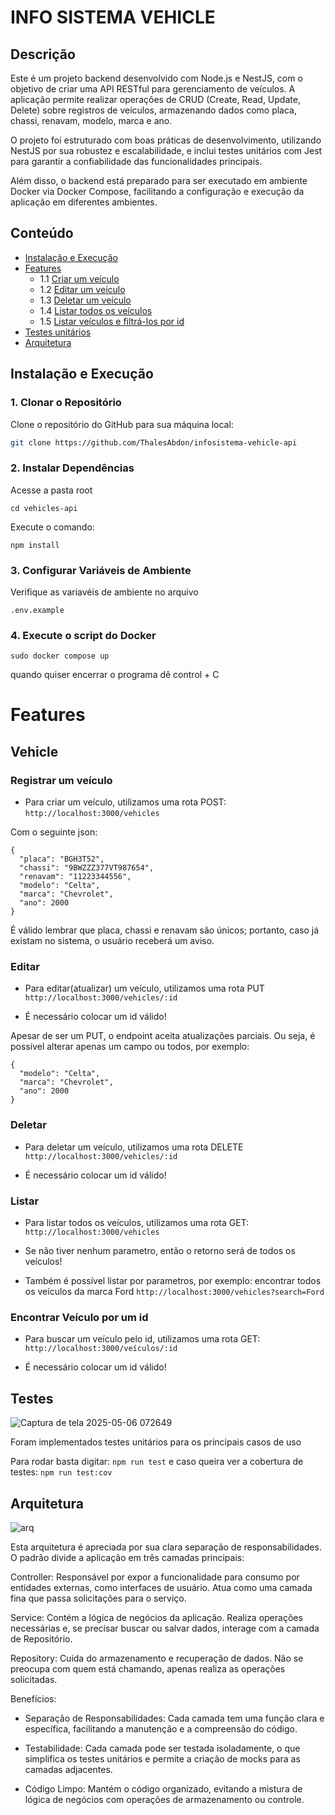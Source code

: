 # INFO SISTEMA VEHICLE

## Descrição

Este é um projeto backend desenvolvido com Node.js e NestJS, com o objetivo de criar uma API RESTful para gerenciamento de veículos. A aplicação permite realizar operações de CRUD (Create, Read, Update, Delete) sobre registros de veículos, armazenando dados como placa, chassi, renavam, modelo, marca e ano.

O projeto foi estruturado com boas práticas de desenvolvimento, utilizando NestJS por sua robustez e escalabilidade, e inclui testes unitários com Jest para garantir a confiabilidade das funcionalidades principais.

Além disso, o backend está preparado para ser executado em ambiente Docker via Docker Compose, facilitando a configuração e execução da aplicação em diferentes ambientes.

## Conteúdo
- [Instalação e Execução](#instalação-e-execução)
- [Features](#features)
    - 1.1 [Criar um veículo](#vehicle)
    - 1.2 [Editar um veículo](#editar)
    - 1.3 [Deletar um veículo](#deletar)
    - 1.4 [Listar todos os veículos](#listar)
    - 1.5 [Listar veículos e filtrá-los por id](#listar)
- [Testes unitários](#testes)
- [Arquitetura](#arquitetura)

## Instalação e Execução
 
### 1. Clonar o Repositório

Clone o repositório do GitHub para sua máquina local:

```bash
git clone https://github.com/ThalesAbdon/infosistema-vehicle-api
```

### 2. Instalar Dependências
Acesse a pasta root
```
cd vehicles-api
```
Execute o comando:
```
npm install
```
### 3. Configurar Variáveis de Ambiente
Verifique as variavéis de ambiente no arquivo
```
.env.example
```
### 4. Execute o script do Docker
```
sudo docker compose up
```
quando quiser encerrar o programa dê control + C 

# Features
## Vehicle  

### Registrar um veículo 

  - Para criar um veículo, utilizamos uma rota POST:
   ```http://localhost:3000/vehicles``` 
   
   Com o seguinte json:

    {
      "placa": "BGH3T52",
      "chassi": "9BWZZZ377VT987654",
      "renavam": "11223344556",
      "modelo": "Celta",
      "marca": "Chevrolet",
      "ano": 2000
    }
    
   É válido lembrar que placa, chassi e renavam são únicos; portanto, caso já existam no sistema, o usuário receberá um aviso.
### Editar
  - Para editar(atualizar) um veículo, utilizamos uma rota PUT
   ```http://localhost:3000/vehicles/:id``` 

  - É necessário colocar um id válido! 

   Apesar de ser um PUT, o endpoint aceita atualizações parciais. Ou seja, é possível alterar apenas um campo ou todos, por exemplo:

    {
      "modelo": "Celta",
      "marca": "Chevrolet",
      "ano": 2000
    }

### Deletar
  - Para deletar um veículo, utilizamos uma rota DELETE
   ```http://localhost:3000/vehicles/:id``` 
   
  - É necessário colocar um id válido! 

### Listar
  - Para listar todos os veículos, utilizamos uma rota GET:
   ```http://localhost:3000/vehicles``` 
   
  - Se não tiver nenhum parametro, então o retorno será de todos os veículos!

  - Também é possível listar por parametros, por exemplo: encontrar todos os veículos da marca Ford
     ```http://localhost:3000/vehicles?search=Ford``` 

### Encontrar Veículo por um id 
   - Para buscar um veículo pelo id, utilizamos uma rota GET:
   ```http://localhost:3000/veículos/:id``` 
   
  - É necessário colocar um id válido! 

## Testes

![Captura de tela 2025-05-06 072649](https://github.com/user-attachments/assets/44bb6d82-07ad-4833-bf96-66338d0f67e3)

Foram implementados testes unitários para os principais casos de uso

Para rodar basta digitar:
   ```npm run test``` 
       e caso queira ver a cobertura de testes:
  ```npm run test:cov``` 


## Arquitetura
![arq](https://github.com/user-attachments/assets/eb4fce49-fb16-4b8a-89d4-450755d942a1)

Esta arquitetura é apreciada por sua clara separação de responsabilidades. O padrão divide a aplicação em três camadas principais:

Controller: Responsável por expor a funcionalidade para consumo por entidades externas, como interfaces de usuário. Atua como uma camada fina que passa solicitações para o serviço.

Service: Contém a lógica de negócios da aplicação. Realiza operações necessárias e, se precisar buscar ou salvar dados, interage com a camada de Repositório.

Repository: Cuida do armazenamento e recuperação de dados. Não se preocupa com quem está chamando, apenas realiza as operações solicitadas.

Benefícios:
 - Separação de Responsabilidades: Cada camada tem uma função clara e específica, facilitando a manutenção e a compreensão do código.
 
 - Testabilidade: Cada camada pode ser testada isoladamente, o que simplifica os testes unitários e permite a criação de mocks para as camadas adjacentes.

 - Código Limpo: Mantém o código organizado, evitando a mistura de lógica de negócios com operações de armazenamento ou controle.

